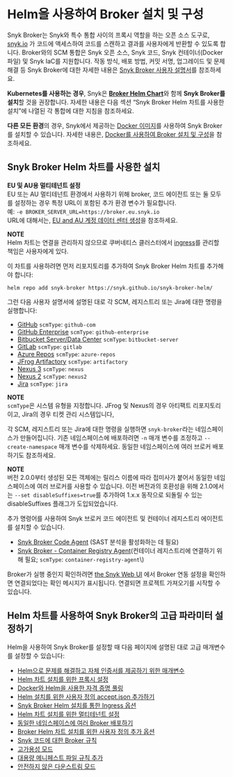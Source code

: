 # Helm을 사용하여 Broker 설치 및 구성

Snyk Broker는 Snyk와 특수 통합 사이의 프록시 역할을 하는 오픈 소스 도구로, [snyk.io](http://snyk.io/) 가 코드에 액세스하여 코드를 스캔하고 결과를 사용자에게 반환할 수 있도록 합니다. Broker와의 SCM 통합은 Snyk 오픈 소스, Snyk 코드, Snyk 컨테이너(Docker파일) 및 Snyk IaC를 지원합니다. 작동 방식, 배포 방법, 커밋 서명, 업그레이드 및 문제 해결 등 Snyk Broker에 대한 자세한 내용은 [Snyk Broker 사용자 설명서](../)를 참조하세요.

**Kubernetes를 사용하는 경우**, Snyk은 [**Broker Helm Chart**](https://github.com/snyk/snyk-broker-helm)와 함께 **Snyk Broker를 설치**할 것을 권장합니다. 자세한 내용은 다음 섹션 “Snyk Broker Helm 차트를 사용한 설치”에 나열된 각 통합에 대한 지침을 참조하세요.

**다른 모든 환경**의 경우, Snyk에서 제공하는 [Docker 이미지](https://github.com/snyk/broker)를 사용하여 Snyk Broker를 설치할 수 있습니다. 자세한 내용은, [Docker를 사용하여 Broker 설치 및 구성](install-and-configure-broker-using-docker.md)을 참조하세요.

## Snyk Broker Helm 차트를 사용한 설치

**EU 및 AU용 멀티테넌트 설정**\
EU 또는 AU 멀티테넌트 환경에서 사용하기 위해 broker, 코드 에이전트 또는 둘 모두를 설정하는 경우 특정 URL이 포함된 추가 환경 변수가 필요합니다.\
예: `-e BROKER_SERVER_URL=https://broker.eu.snyk.io`\
URL에 대해서는, [EU and AU 계정 데이터 센터 생성](https://docs.snyk.io/snyk-processes/data-residency-at-snyk#eu-and-au-datacenter-account-creation)을 참조하세요.

**NOTE**\
Helm 차트는 연결을 관리하지 않으므로 쿠버네티스 클러스터에서 [ingress](advanced-configuration-for-helm-chart-installation/ingress-options-with-snyk-broker-helm-installation.md)를 관리할 책임은 사용자에게 있다.&#x20;

이 차트를 사용하려면 먼저 리포지토리를 추가하여 Snyk Broker Helm 차트를 추가해야 합니다:

`helm repo add snyk-broker https://snyk.github.io/snyk-broker-helm/`

그런 다음 사용자 설명서에 설명된 대로 각 SCM, 레지스트리 또는 Jira에 대한 명령을 실행합니다:

* [GitHub](github-install-and-configure-broker/githhub.com-install-and-configure-using-helm.md) `scmType`: `github-com`
* [GitHub Enterprise](github-enterprise-install-and-configure-broker/github-enterprise-install-and-configure-using-helm.md) `scmType`: `github-enterprise`
* [Bitbucket Server/Data Center](bitbucket-server-data-center-install-and-configure-broker/bitbucket-server-data-center-install-and-configure-using-helm.md) `scmType`: `bitbucket-server`
* [GitLab](gitlab-install-and-configure-broker/gitlab-install-and-configure-using-helm.md) `scmType`: `gitlab`
* [Azure Repos](azure-repos-install-and-configure-broker/azure-repos-install-and-configure-and-configure-using-helm.md) `scmType`: `azure-repos`
* [JFrog Artifactory](artifactory-repository-install-and-configure-broker/artifactory-repository-install-and-configure-using-helm.md) `scmType`: `artifactory`
* [Nexus 3](nexus-repository-install-and-configure-broker/nexus-repository-install-and-configure-using-helm.md) `scmType`: `nexus`
* [Nexus 2](nexus-repository-install-and-configure-broker/nexus-repository-install-and-configure-using-helm.md) `scmType`: `nexus2`
* [Jira](jira-install-and-configure-broker/jira-install-and-configure-using-helm.md) `scmType`: `jira`

**NOTE**\
`scmType`은 시스템 유형을 지정합니다. JFrog 및 Nexus의 경우 아티팩트 리포지토리이고, Jira의 경우 티켓 관리 시스템입니다,

각 SCM, 레지스트리 또는 Jira에 대한 명령을 실행하면 `snyk-broker`라는 네임스페이스가 만들어집니다. 기존 네임스페이스에 배포하려면 `-n` 매개 변수를 조정하고 `--create-namespace` 매개 변수를 삭제하세요. 동일한 네임스페이스에 여러 브로커 배포하기도 참조하세요.

**NOTE**\
버전 2.0.0부터 생성된 모든 객체에는 릴리스 이름에 따라 접미사가 붙어서 동일한 네임스페이스에 여러 브로커를 사용할 수 있습니다. 이전 버전과의 호환성을 위해 2.1.0에서는 `--set disableSuffixes=true`를 추가하여 1.x.x 동작으로 되돌릴 수 있는 disableSuffixes 플래그가 도입되었습니다.

추가 명령어를 사용하여 Snyk 브로커 코드 에이전트 및 컨테이너 레지스트리 에이전트를 설치할 수 있습니다.

* [Snyk Broker Code Agent](../snyk-broker-code-agent/) (SAST 분석을 활성화하는 데 필요)
* [Snyk Broker - Container Registry Agent](../snyk-broker-container-registry-agent/)(컨테이너 레지스트리에 연결하기 위해 필요; `scmType`: `container-registry-agent`\\)

Broker가 실행 중인지 확인하려면 [the Snyk Web UI](https://app.snyk.io) 에서 Broker 연동 설정을 확인하면 연결되었다는 확인 메시지가 표시됩니다. 연결되면 프로젝트 가져오기를 시작할 수 있습니다.

## Helm 차트를 사용하여 Snyk Broker의 고급 파라미터 설정하기

Helm을 사용하여 Snyk Broker를 설정할 때 다음 페이지에 설명된 대로 고급 매개변수를 설정할 수 있습니다:

* [Helm으로 문제를 해결하고 자체 인증서를 제공하기 위한 매개변수](advanced-configuration-for-helm-chart-installation/parameters-for-troubleshooting-and-providing-your-own-certificate-with-helm.md)
* [Helm 차트 설치를 위한 프록시 설정](advanced-configuration-for-helm-chart-installation/proxy-settings-for-broker-helm-chart-installation.md)
* [Docker와  Helm을 사용한 자격 증명 풀링](advanced-configuration-for-snyk-broker-docker-installation/credential-pooling-with-docker-and-helm.md)
* [Helm 설치를 위한 사용자 정의 accept.json 추가하기](advanced-configuration-for-helm-chart-installation/adding-custom-accept.json-for-helm-installation.md)
* [Snyk Broker Helm 설치를 통한  Ingress 옵션](advanced-configuration-for-helm-chart-installation/ingress-options-with-snyk-broker-helm-installation.md)
* [Helm 차트 설치를 위한 멀티테넌트 설정](advanced-configuration-for-helm-chart-installation/multi-tenant-settings-for-helm-chart-installation.md)
* [동일한 네임스페이스에 여러 Broker 배포하기](advanced-configuration-for-helm-chart-installation/deploying-multiple-brokers-in-the-same-namespace.md)
* [Broker Helm 차트 설치를 위한 사용자 정의 추가 옵션](advanced-configuration-for-helm-chart-installation/custom-additional-options-for-broker-helm-chart-installation.md)
* [Snyk 코드에 대한 Broker 규칙](advanced-configuration-for-helm-chart-installation/broker-rules-for-snyk-code.md)
* [고가용성 모드](../high-availability-mode.md)
* [대용량 메니페스트 파일 규칙 추가](advanced-configuration-for-helm-chart-installation/snyk-open-source-scans-sca-of-large-manifest-files-helm-setup.md)
* [안전하지 않은 다운스트림 모드](advanced-configuration-for-helm-chart-installation/insecure-downstream-mode.md)
